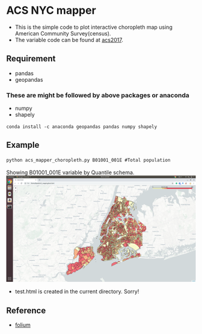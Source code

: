 # ACS NYC mapper
- This is the simple code to plot interactive choropleth map using American Community Survey(census).
- The variable code can be found at [acs2017](https://api.census.gov/data/2017/acs/acs5/variables.html).

## Requirement
- pandas
- geopandas

### These are might be followed by above packages or anaconda
- numpy
- shapely

`conda install -c anaconda geopandas pandas numpy shapely`

## Example
`python acs_mapper_choropleth.py B01001_001E #Total population` \
<br>
Showing B01001_001E variable by Quantile schema. <br>
![img1](img/img1.png)
- test.html is created in the current directory. Sorry!

## Reference
- [folium](https://github.com/python-visualization/folium)